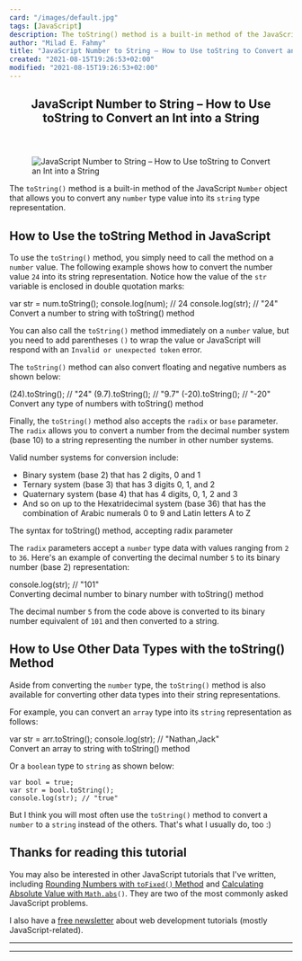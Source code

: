 ```yaml
---
card: "/images/default.jpg"
tags: [JavaScript]
description: The toString() method is a built-in method of the JavaScript
author: "Milad E. Fahmy"
title: "JavaScript Number to String – How to Use toString to Convert an Int into a String"
created: "2021-08-15T19:26:53+02:00"
modified: "2021-08-15T19:26:53+02:00"
---
```

<div class="site-wrapper">
<main id="site-main" class="site-main outer">
<div class="inner">
<article class="post-full post tag-javascript ">
<header class="post-full-header">
<h1 class="post-full-title">JavaScript Number to String – How to Use toString to Convert an Int into a String</h1>
</header>
<figure class="post-full-image">
<picture>
<source media="(max-width: 700px)" sizes="1px" srcset="data:image/gif;base64,R0lGODlhAQABAIAAAAAAAP///yH5BAEAAAAALAAAAAABAAEAAAIBRAA7 1w">
<source media="(min-width: 701px)" sizes="(max-width: 800px) 400px,
(max-width: 1170px) 700px,
1400px" srcset="/news/content/images/size/w300/2021/03/js-number-tostring.png 300w,
/news/content/images/size/w600/2021/03/js-number-tostring.png 600w,
/news/content/images/size/w1000/2021/03/js-number-tostring.png 1000w,
/news/content/images/size/w2000/2021/03/js-number-tostring.png 2000w">
<img onerror="this.style.display='none'" src="/news/content/images/size/w2000/2021/03/js-number-tostring.png" alt="JavaScript Number to String – How to Use toString to Convert an Int into a String">
</picture>
</figure>
<section class="post-full-content">
<div class="post-content">
<p>The <code>toString()</code> method is a built-in method of the JavaScript <code>Number</code> object that allows you to convert any <code>number</code> type value into its <code>string</code> type representation.</p>
<h2 id="how-to-use-the-tostring-method-in-javascript">How to Use the toString Method in JavaScript</h2>
<p>To use the <code>toString()</code> method, you simply need to call the method on a <code>number</code> value. The following example shows how to convert the number value <code>24</code> into its string representation. Notice how the value of the <code>str</code> variable is enclosed in double quotation marks:</p>
var str = num.toString();
console.log(num); // 24
console.log(str); // "24"</code></pre>
<figcaption>Convert a number to string with toString() method</figcaption>
</figure>
<p>You can also call the <code>toString()</code> method immediately on a <code>number</code> value, but you need to add parentheses <code>()</code> to wrap the value or JavaScript will respond with an <code>Invalid or unexpected token</code> error.</p>
<p>The <code>toString()</code> method can also convert floating and negative numbers as shown below:</p>
(24).toString(); // "24"
(9.7).toString(); // "9.7"
(-20).toString(); // "-20"</code></pre>
<figcaption>Convert any type of numbers with toString() method</figcaption>
</figure>
<p>Finally, the <code>toString()</code> method also accepts the <code>radix</code> or <code>base</code> parameter. The <code>radix</code> allows you to convert a number from the decimal number system (base 10) to a string representing the number in other number systems.</p>
<p>Valid number systems for conversion include:</p>
<ul>
<li>Binary system (base 2) that has 2 digits, 0 and 1</li>
<li>Ternary system (base 3) that has 3 digits 0, 1, and 2</li>
<li>Quaternary system (base 4) that has 4 digits, 0, 1, 2 and 3</li>
<li>And so on up to the Hexatridecimal system (base 36) that has the combination of Arabic numerals 0 to 9 and Latin letters A to Z</li>
</ul>
<figcaption>The syntax for toString() method, accepting radix parameter</figcaption>
</figure>
<p>The <code>radix</code> parameters accept a <code>number</code> type data with values ranging from <code>2</code> to <code>36</code>. Here's an example of converting the decimal number <code>5</code> to its binary number (base 2) representation:</p>
console.log(str); // "101"</code></pre>
<figcaption>Converting decimal number to binary number with toString() method</figcaption>
</figure>
<p>The decimal number <code>5</code> from the code above is converted to its binary number equivalent of <code>101</code> and then converted to a string.</p>
<h2 id="how-to-use-other-data-types-with-the-tostring-method">How to Use Other Data Types with the toString() Method</h2>
<p>Aside from converting the <code>number</code> type, the <code>toString()</code> method is also available for converting other data types into their string representations.</p>
<p>For example, you can convert an <code>array</code> type into its <code>string</code> representation as follows:</p>
var str = arr.toString();
console.log(str); // "Nathan,Jack"</code></pre>
<figcaption>Convert an array to string with toString() method</figcaption>
</figure>
<p>Or a <code>boolean</code> type to <code>string</code> as shown below:</p><pre><code class="language-js">var bool = true;
var str = bool.toString();
console.log(str); // "true"</code></pre>
<p>But I think you will most often use the <code>toString()</code> method to convert a <code>number</code> to a <code>string</code> instead of the others. That's what I usually do, too :)</p>
<h2 id="thanks-for-reading-this-tutorial"><strong>Thanks for reading this tutorial</strong></h2>
<p>You may also be interested in other JavaScript tutorials that I've written, including <a href="https://sebhastian.com/javascript-tofixed/">Rounding Numbers with <code>toFixed()</code> Method</a> and <a href="https://sebhastian.com/javascript-absolute-value-math-abs/">Calculating Absolute Value with </a><code><a href="https://sebhastian.com/javascript-absolute-value-math-abs/">Math.abs</a>()</code>. They are two of the most commonly asked JavaScript problems.</p>
<p>I also have a <a href="https://sebhastian.com/newsletter/">free newsletter</a> about web development tutorials (mostly JavaScript-related).</p>
</div>
<hr>
<hr>
</section>
</article>
</div>
</main>
</div>
<!-- Google Tag Manager (noscript) -->
<!-- End Google Tag Manager (noscript) -->

